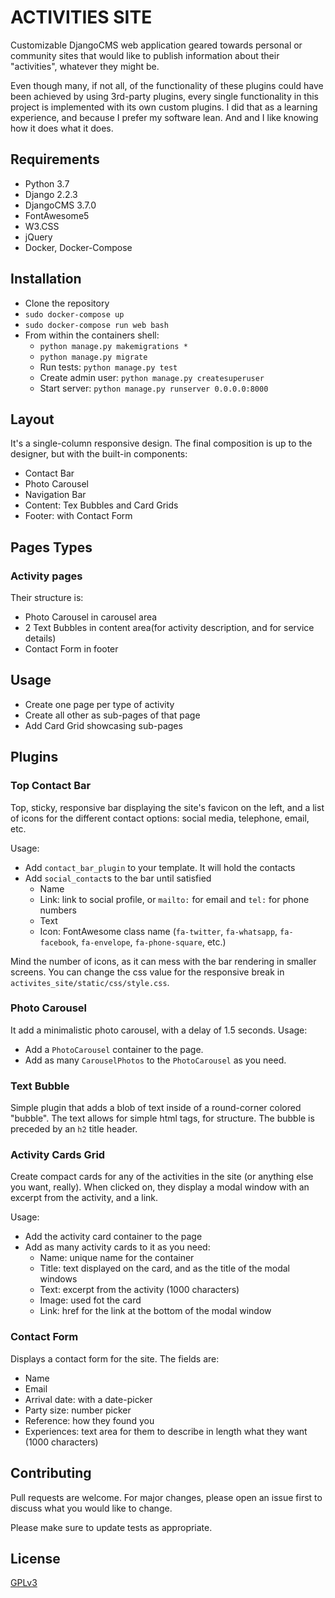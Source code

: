 # ACTIVITIES SITE
Customizable DjangoCMS web application geared towards personal or community sites that would like to publish 
information about their "activities", whatever they might be.
 
Even though many, if not all, of the functionality of these plugins could have been achieved by using 3rd-party 
plugins, every single functionality in this project is implemented with its own custom plugins. I did that as a 
learning experience, and because I prefer my software lean. And and I like knowing how it does what it does.


## Requirements
- Python 3.7
- Django 2.2.3
- DjangoCMS 3.7.0
- FontAwesome5
- W3.CSS
- jQuery
- Docker, Docker-Compose

## Installation
- Clone the repository
- `sudo docker-compose up`
- `sudo docker-compose run web bash`
- From within the containers shell:
    - `python manage.py makemigrations *`
    - `python manage.py migrate`
    - Run tests: `python manage.py test`
    - Create admin user: `python manage.py createsuperuser`
    - Start server: `python manage.py runserver 0.0.0.0:8000`

## Layout
It's a single-column responsive design. The final composition is up to the designer, but with the built-in components:
- Contact Bar
- Photo Carousel
- Navigation Bar
- Content: Tex Bubbles and Card Grids
- Footer: with Contact Form

## Pages Types

### Activity pages
Their structure is:
- Photo Carousel in carousel area
- 2 Text Bubbles in content area(for activity description, and for service details)
- Contact Form in footer

## Usage
- Create one page per type of activity
- Create all other as sub-pages of that page
- Add Card Grid showcasing sub-pages


## Plugins

### Top Contact Bar
Top, sticky, responsive bar displaying the site's favicon on the left, and a list of icons for the different contact 
options: social media, telephone, email, etc.

Usage:
- Add `contact_bar_plugin` to your template. It will hold the contacts
- Add `social_contact`s to the bar until satisfied
    - Name
    - Link: link to social profile, or `mailto:` for email and `tel:` for phone numbers
    - Text
    - Icon: FontAwesome class name (`fa-twitter`, `fa-whatsapp`, `fa-facebook`, `fa-envelope`, `fa-phone-square`, etc.)

Mind the number of icons, as it can mess with the bar rendering in smaller screens. You can change the css value for 
the responsive break in `activites_site/static/css/style.css`.


### Photo Carousel
It add a minimalistic photo carousel, with a delay of 1.5 seconds.
Usage:
- Add a `PhotoCarousel` container to the page.
- Add as many `CarouselPhotos` to the `PhotoCarousel` as you need.

### Text Bubble
Simple plugin that adds a blob of text inside of a round-corner colored "bubble".
The text allows for simple html tags, for structure.
The bubble is preceded by an `h2` title header.

### Activity Cards Grid
Create compact cards for any of the activities in the site (or anything else you want, really).
When clicked on, they display a modal window with an excerpt from the activity, and a link.

Usage:
- Add the activity card container to the page
- Add as many activity cards to it as you need:
    - Name: unique name for the container
    - Title: text displayed on the card, and as the title of the modal windows
    - Text: excerpt from the activity (1000 characters)
    - Image: used fot the card
    - Link: href for the link at the bottom of the modal window

### Contact Form
Displays a contact form for the site.
The fields are:
- Name 
- Email
- Arrival date: with a date-picker
- Party size: number picker
- Reference: how they found you
- Experiences: text area for them to describe in length what they want (1000 characters)



## Contributing
Pull requests are welcome. For major changes, please open an issue first to discuss what you would like to change.

Please make sure to update tests as appropriate.

## License
[GPLv3](https://choosealicense.com/licenses/gpl-3.0/)
